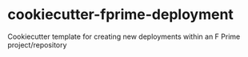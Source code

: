 # cookiecutter-fprime-deployment
Cookiecutter template for creating new deployments within an F Prime project/repository
